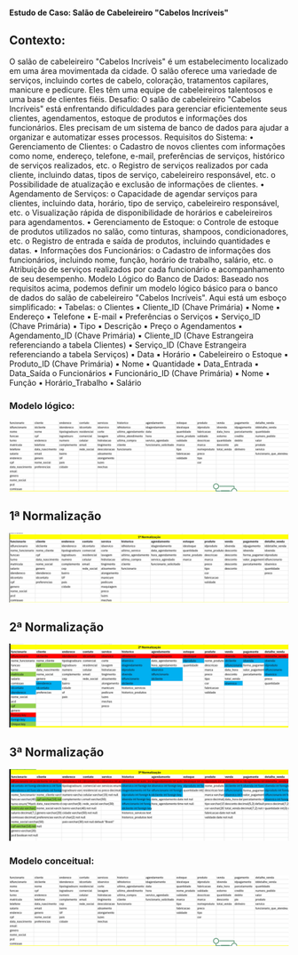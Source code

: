 #### Estudo de Caso: Salão de Cabeleireiro "Cabelos Incríveis"
## Contexto:
O salão de cabeleireiro "Cabelos Incríveis" é um estabelecimento localizado em uma 
área movimentada da cidade. O salão oferece uma variedade de serviços, incluindo 
cortes de cabelo, coloração, tratamentos capilares, manicure e pedicure. Eles têm uma 
equipe de cabeleireiros talentosos e uma base de clientes fiéis.
Desafio:
O salão de cabeleireiro "Cabelos Incríveis" está enfrentando dificuldades para gerenciar 
eficientemente seus clientes, agendamentos, estoque de produtos e informações dos 
funcionários. Eles precisam de um sistema de banco de dados para ajudar a organizar e
automatizar esses processos.
Requisitos do Sistema:
• Gerenciamento de Clientes:
o Cadastro de novos clientes com informações como nome, endereço, 
telefone, e-mail, preferências de serviços, histórico de serviços realizados, 
etc.
o Registro de serviços realizados por cada cliente, incluindo datas, tipos de 
serviço, cabeleireiro responsável, etc.
o Possibilidade de atualização e exclusão de informações de clientes.
• Agendamento de Serviços:
o Capacidade de agendar serviços para clientes, incluindo data, horário, tipo 
de serviço, cabeleireiro responsável, etc.
o Visualização rápida de disponibilidade de horários e cabeleireiros para 
agendamentos.
• Gerenciamento de Estoque:
o Controle de estoque de produtos utilizados no salão, como tinturas, 
shampoos, condicionadores, etc.
o Registro de entrada e saída de produtos, incluindo quantidades e datas.
• Informações dos Funcionários:
o Cadastro de informações dos funcionários, incluindo nome, função, 
horário de trabalho, salário, etc.
o Atribuição de serviços realizados por cada funcionário e 
acompanhamento de seu desempenho.
Modelo Lógico do Banco de Dados:
Baseado nos requisitos acima, podemos definir um modelo lógico básico para o banco 
de dados do salão de cabeleireiro "Cabelos Incríveis". Aqui está um esboço simplificado:
• Tabelas:
o Clientes
▪ Cliente_ID (Chave Primária)
▪ Nome
▪ Endereço
▪ Telefone
▪ E-mail
▪ Preferências
o Serviços
▪ Serviço_ID (Chave Primária)
▪ Tipo
▪ Descrição
▪ Preço
o Agendamentos
▪ Agendamento_ID (Chave Primária)
▪ Cliente_ID (Chave Estrangeira referenciando a tabela Clientes)
▪ Serviço_ID (Chave Estrangeira referenciando a tabela Serviços)
▪ Data
▪ Horário
▪ Cabeleireiro
o Estoque
▪ Produto_ID (Chave Primária)
▪ Nome
▪ Quantidade
▪ Data_Entrada
▪ Data_Saída
o Funcionários
▪ Funcionário_ID (Chave Primária)
▪ Nome
▪ Função
▪ Horário_Trabalho
▪ Salário

### Modelo lógico:

<img src="modelo_logico_cabelos_incriveis.png">

## 1ª Normalização

<img src="mod_log_cab_incr_1a_normalizacao.png">

## 2ª Normalização

<img src="mod_log_cab_incr_2a_normalizacao.png">

## 3ª Normalização

<img src="mod_log_cab_incr_3a_normalizacao.png">

### Modelo conceitual:

<img src="modelo_logico_cabelos_incriveis.png">
